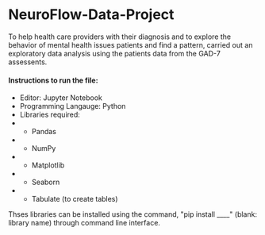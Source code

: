 # NeuroFlow-Data-Project

To help health care providers with their diagnosis and to explore the behavior of mental health issues patients and find a pattern, carried out an exploratory data analysis using the patients data from the GAD-7 assessents.

#### Instructions to run the file:
- Editor: Jupyter Notebook
- Programming Langauge: Python
- Libraries required:
- - Pandas
- - NumPy
- - Matplotlib
- - Seaborn
- - Tabulate (to create tables)

Thses libraries can be installed using the command, "pip install ____" (blank: library name) through command line interface.
